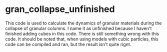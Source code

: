 # gran_collapse_unfinished
This code is used to calculate the dynamics of granular materials during the collapse of granular columns. I name it as unfinished because I haven't finished adding cubes in this code. There is still something wrong with this code. It should be noted that, when using models with cubic particles, this code can be compiled and ran, but the result isn't quite rignt.
